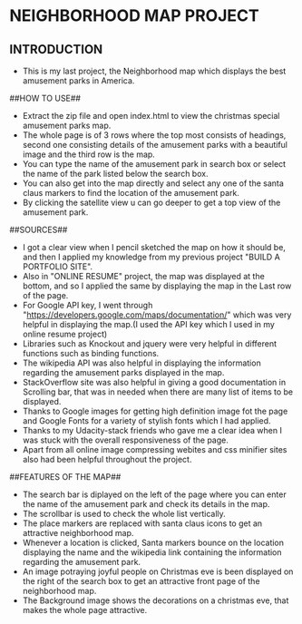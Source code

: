 # NEIGHBORHOOD MAP PROJECT #

## INTRODUCTION ##
- This is my last project, the Neighborhood map which displays the best amusement parks in America.

##HOW TO USE##
- Extract the zip file and open index.html to view the christmas special amusement parks map.
- The whole page is of 3 rows where the top most consists of headings, second one consisting details of the amusement parks with a beautiful image and the third row is the map.
- You can type the name of the amusement park in search box or select the name of the park listed below the search box.
- You can also get into the map directly and select any one of the santa claus markers to find the location of the amusement park.
- By clicking the satellite view u can go deeper to get a top view of the amusement park.

##SOURCES##
- I got a clear view when I pencil sketched the map on how it should be, and then I applied my knowledge from my previous project "BUILD A PORTFOLIO SITE".
- Also in "ONLINE RESUME" project, the map was displayed at the bottom, and so I applied the same by displaying the map in the Last row of the page.
- For Google API key, I went through "https://developers.google.com/maps/documentation/" which was very helpful in displaying the map.(I used the API key which I used in my online resume project)
- Libraries such as Knockout and jquery were very helpful in different functions such as binding functions.
- The wikipedia API was also helpful in displaying the information regarding the amusement parks displayed in the map.
- StackOverflow site was also helpful in giving a good documentation in Scrolling bar, that was in needed when there are many list of items to be displayed.
- Thanks to Google images for getting high definition image fot the page and Google Fonts for a variety of stylish fonts which I had applied.
- Thanks to my Udacity-stack friends who gave me a clear idea when I was stuck with the overall responsiveness of the page.
- Apart from all online image compressing webites and css minifier sites also had been helpful throughout the project.

##FEATURES OF THE MAP##
- The search bar is diplayed on the left of the page where you can enter the name of the amusement park and check its details in the map.
- The scrollbar is used to check the whole list vertically.
- The place markers are replaced with santa claus icons to get an attractive neighborhood map.
- Whenever a location is clicked, Santa markers bounce on the location displaying the name and the wikipedia link containing the information regarding the amusement park.
- An image potraying joyful people on Christmas eve is been displayed on the right of the search box to get an attractive front page of the neighborhood map.
- The Background image shows the decorations on a christmas eve, that makes the whole page attractive.



